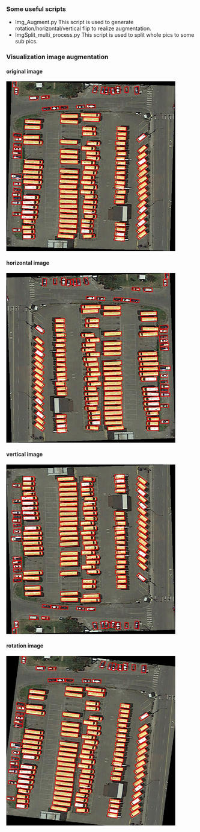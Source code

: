 ### Some useful scripts
- Img_Augment.py
This script is used to generate rotation/horizontal/vertical flip to realize augmentation.  
- ImgSplit_multi_process.py
This script is used to split whole pics to some sub pics.  
### Visualization image augmentation  
#### original image
<img src="https://github.com/HsLOL/Rotation-EfficientDet-D0/blob/master/CVtools/pics/ori.jpg" width="450" height="450"/>  

#### horizontal image
<img src="https://github.com/HsLOL/Rotation-EfficientDet-D0/blob/master/CVtools/pics/horizontal.jpg" width="450" height="450"/>  

#### vertical image
<img src="https://github.com/HsLoL/Rotation-EfficientDet-D0/blob/master/CVtools/pics/vertical.jpg" width="450" height="450"/>

#### rotation image
<img src="https://github.com/HsLoL/Rotation-EfficientDet-D0/blob/master/CVtools/pics/rotation.jpg" width="450" height="450"/>
